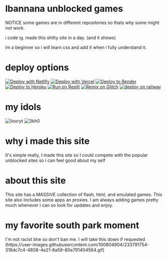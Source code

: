    <h1>lbannana unblocked games</h1>
   <p>NOTICE some games are in different repositories so thats why some might not work.</p>
   i code ig. made this shitty site in a day. (and it shows)
   
im a beginner so i will learn css and add it when i fully understand it. 

   <h1>deploy options</h1>
   

[![Deploy with Netlify](https://binbashbanana.github.io/deploy-buttons/buttons/remade/netlify.svg)](https://app.netlify.com/start/deploy?repository=https://github.com/lbannana/lbannana.github.io)
[![Deploy with Vercel](https://binbashbanana.github.io/deploy-buttons/buttons/remade/vercel.svg)](https://vercel.com/new/clone?repository-url=https://github.com/lbannana/lbannana.github.io) 
[![Deploy to Render](https://binbashbanana.github.io/deploy-buttons/buttons/remade/render.svg)](https://render.com/deploy?repo=https://github.com/lbannana/lbannana.github.io)
[![Deploy to Heroku](https://binbashbanana.github.io/deploy-buttons/buttons/remade/heroku.svg)](https://heroku.com/deploy/?template=https://github.com/lbannana/lbannana.github.io)
[![Run on Replit](https://binbashbanana.github.io/deploy-buttons/buttons/remade/replit.svg)](https://github.com/lbannana/lbannana.github.io)
[![Remix on Glitch](https://binbashbanana.github.io/deploy-buttons/buttons/remade/glitch.svg)](https://glitch.com/edit/#!/import/github/lbannana/lbannana.github.io)
[![deploy on railway](https://binbashbanana.github.io/deploy-buttons/buttons/remade/railway.svg)](https://railway.app/new/template?template=https://github.com/lbannana/lbannana.github.io})


<h1>my idols</h1>

![lioxryt](https://user-images.githubusercontent.com/100804904/233719675-670b0f48-9286-476b-a356-12e32a1f709e.png) 
![3kh0](https://user-images.githubusercontent.com/100804904/233719822-b34caa11-ca7f-436b-950b-1a70f013ed0c.jpg) 



<h1>why i made this site</h1>
It's simple really, I made this site so I could compete with the popular unblocked sites so i can feel good about my self


<h1>about this site</h1>
This site has a MASSIVE collection of flash, html, and emulated games. This site also includes some apps an proxies. I am always adding games pretty much whenever i can so look for updates and enjoy.


<h1>my favorite south park moment</h1>
 I'm not racist btw so don't ban me.
 I will take this down if requested
(https://user-images.githubusercontent.com/100804904/233791754-318dc7c4-4808-4e21-8a59-80e791404564.gif)




